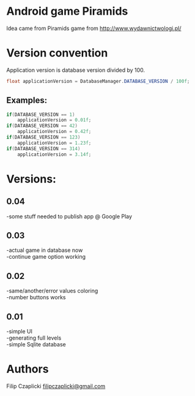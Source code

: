 Android game Piramids
=====================

Idea came from Piramids game from http://www.wydawnictwologi.pl/

Version convention
==================

Application version is database version divided by 100.

```java
float applicationVersion = DatabaseManager.DATABASE_VERSION / 100f;
```

Examples:
---------

```java
if(DATABASE_VERSION == 1)
	applicationVersion = 0.01f;
if(DATABASE_VERSION == 42)
	applicationVersion = 0.42f;
if(DATABASE_VERSION == 123)
	applicationVersion = 1.23f;
if(DATABASE_VERSION == 314)
	applicationVersion = 3.14f;
```

Versions:
=========

0.04
----
-some stuff needed to publish app @ Google Play

0.03
----
-actual game in database now  
-continue game option working  

0.02
----
-same/another/error values coloring  
-number buttons works  

0.01
----

-simple UI  
-generating full levels  
-simple Sqlite database  

Authors
======

Filip <starsep> Czaplicki filipczaplicki@gmail.com
